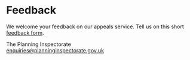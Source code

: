 # Feedback

We welcome your feedback on our appeals service. Tell us on this short [feedback form](https://mcas-proxyweb.mcas.ms/certificate-checker?login=false&originalUrl=https%3A%2F%2Fforms.office.com.mcas.ms%2Fpages%2Fresponsepage.aspx%3Fid%3DmN94WIhvq0iTIpmM5VcIjfMZj__F6D9LmMUUyoUrZDZUOERYMEFBN0NCOFdNU1BGWEhHUFQxWVhUUy4u%26McasTsid%3D20596&McasCSRF=06374e6dbbae2e7c7f24c4fc332cd4cbc0b467358e647ded92d4f539754b8ff7).

The Planning Inspectorate  
enquiries@planninginspectorate.gov.uk